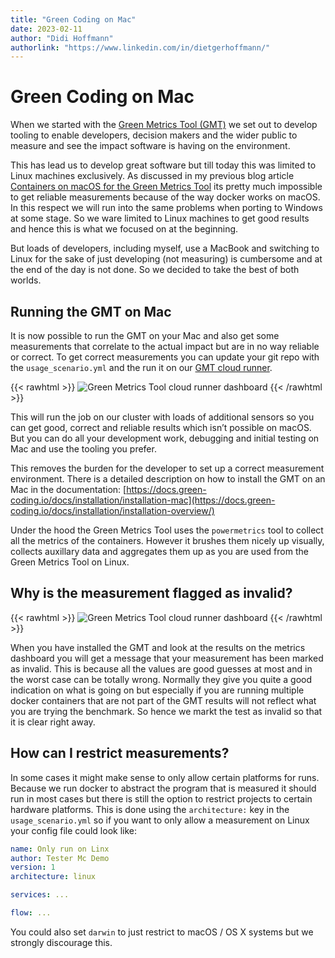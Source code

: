 ```yaml
---
title: "Green Coding on Mac"
date: 2023-02-11
author: "Didi Hoffmann"
authorlink: "https://www.linkedin.com/in/dietgerhoffmann/"
---
```


# Green Coding on Mac

When we started with the [Green Metrics Tool (GMT)](/projects/green-metrics-tool) we set out to develop tooling to enable developers, decision makers and the wider public to measure and see the impact software is having on the environment. 

This has lead us to develop great software but till today this was limited to Linux machines exclusively. As discussed in my previous blog article [Containers on macOS for the Green Metrics Tool](/blog/containers-on-macos-for-gmt/) its pretty much impossible to get reliable measurements because of the way docker works on macOS. In this respect we will run into the same problems when porting to Windows at some stage. So we ware limited to Linux machines to get good results and hence this is what we focused on at the beginning. 

But loads of developers, including myself, use a MacBook and switching to Linux for the sake of just developing (not measuring) is cumbersome and at the end of the day is not done. So we decided to take the best of both worlds.

## Running the GMT on Mac

It is now possible to run the GMT on your Mac and also get some measurements that correlate to the actual impact but are in no way reliable or correct. To get correct measurements you can update your git repo with the `usage_scenario.yml` and the run it on our [GMT cloud runner](https://metrics.green-coding.io).

{{< rawhtml >}}
<img class="ui floated right rounded bordered image" src="/img/blog/gmt-cloud-runner.webp" alt="Green Metrics Tool cloud runner dashboard" loading="lazy">
{{< /rawhtml >}}

This will run the job on our cluster with loads of additional sensors so you can get good, correct and reliable results which isn’t possible on macOS. But you can do all your development work, debugging and initial testing on Mac and use the tooling you prefer. 

This removes the burden for the developer to set up a correct measurement environment. There is a detailed description on how to install the GMT on an Mac in the documentation: [https://docs.green-coding.io/docs/installation/installation-mac](https://docs.green-coding.io/docs/installation/installation-overview/) 

Under the hood the Green Metrics Tool uses the `powermetrics` tool to collect all the metrics of the containers. However it brushes them nicely up visually, collects auxillary data and aggregates them up as you are used from the Green Metrics Tool on Linux.

## Why is the measurement flagged as invalid?

{{< rawhtml >}}
<img class="ui floated right rounded bordered image" src="/img/blog/gmt-on-mac-measurement.webp" alt="Green Metrics Tool cloud runner dashboard" loading="lazy">
{{< /rawhtml >}}

When you have installed the GMT and look at the results on the metrics dashboard you will get a message that your measurement has been marked as invalid. This is because all the values are good guesses at most and in the worst case can be totally wrong. Normally they give you quite a good indication on what is going on but especially if you are running multiple docker containers that are not part of the GMT results will not reflect what you are trying the benchmark. So hence we markt the test as invalid so that it is clear right away. 

## How can I restrict measurements?

In some cases it might make sense to only allow certain platforms for runs. Because we run docker to abstract the program that is measured it should run in most cases but there is still the option to restrict projects to certain hardware platforms. This is done using the `architecture:` key in the `usage_scenario.yml` so if you want to only allow a measurement on Linux your config file could look like:

```yaml
name: Only run on Linx
author: Tester Mc Demo
version: 1
architecture: linux

services: ...

flow: ...
```

You could also set `darwin` to just restrict to macOS / OS X systems but we strongly discourage this.